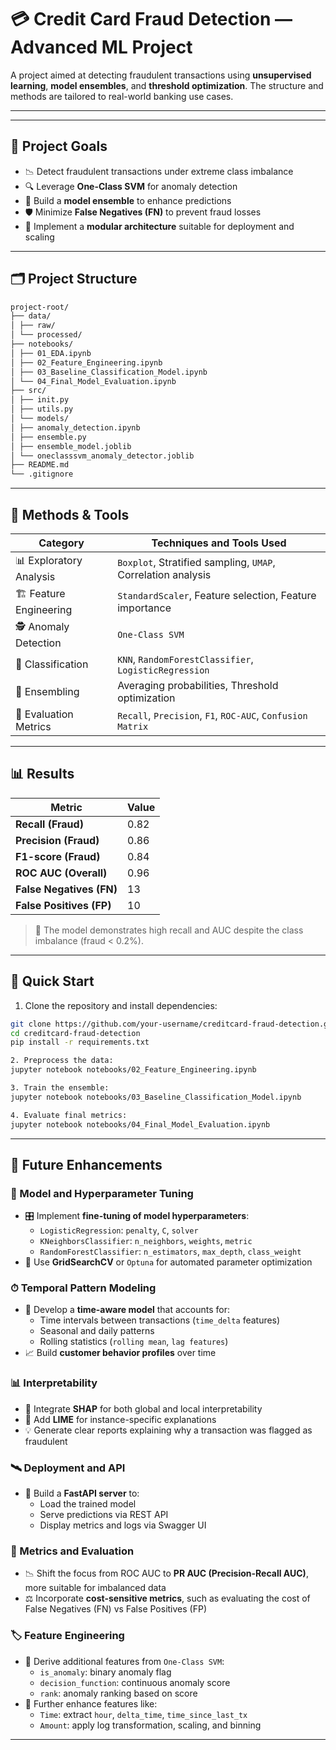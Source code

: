 # 💳 Credit Card Fraud Detection — Advanced ML Project

A project aimed at detecting fraudulent transactions using **unsupervised learning**, **model ensembles**, and **threshold optimization**. The structure and methods are tailored to real-world banking use cases.

---

---

## 📌 Project Goals

- 📉 Detect fraudulent transactions under extreme class imbalance  
- 🔍 Leverage **One-Class SVM** for anomaly detection  
- 🧠 Build a **model ensemble** to enhance predictions  
- 🛡 Minimize **False Negatives (FN)** to prevent fraud losses  
- 🧱 Implement a **modular architecture** suitable for deployment and scaling

---

## 🗂️ Project Structure

```bash
project-root/
├── data/
│ ├── raw/
│ └── processed/
├── notebooks/
│ ├── 01_EDA.ipynb
│ ├── 02_Feature_Engineering.ipynb
│ ├── 03_Baseline_Classification_Model.ipynb
│ └── 04_Final_Model_Evaluation.ipynb
├── src/
│ ├── init.py
│ ├── utils.py
│ └── models/
│ ├── anomaly_detection.ipynb
│ ├── ensemble.py
│ ├── ensemble_model.joblib
│ └── oneclasssvm_anomaly_detector.joblib
├── README.md
└── .gitignore

```

---

## 🧠 Methods & Tools

| Category                | Techniques and Tools Used                                      |
|------------------------|---------------------------------------------------------------|
| 📊 Exploratory Analysis | `Boxplot`, Stratified sampling, `UMAP`, Correlation analysis  |
| 🏗 Feature Engineering  | `StandardScaler`, Feature selection, Feature importance        |
| 🕵 Anomaly Detection    | `One-Class SVM`                                                |
| 🤖 Classification       | `KNN`, `RandomForestClassifier`, `LogisticRegression`          |
| 🔁 Ensembling           | Averaging probabilities, Threshold optimization               |
| 📏 Evaluation Metrics   | `Recall`, `Precision`, `F1`, `ROC-AUC`, `Confusion Matrix`     |

---

## 📊 Results

| Metric                   | Value  |
|--------------------------|--------|
| **Recall (Fraud)**       | 0.82   |
| **Precision (Fraud)**    | 0.86   |
| **F1-score (Fraud)**     | 0.84   |
| **ROC AUC (Overall)**    | 0.96   |
| **False Negatives (FN)** | 13     |
| **False Positives (FP)** | 10     |

> 📌 The model demonstrates high recall and AUC despite the class imbalance (fraud < 0.2%).

---

## 🚀 Quick Start

1. Clone the repository and install dependencies:
```bash
git clone https://github.com/your-username/creditcard-fraud-detection.git
cd creditcard-fraud-detection
pip install -r requirements.txt

2. Preprocess the data:
jupyter notebook notebooks/02_Feature_Engineering.ipynb

3. Train the ensemble:
jupyter notebook notebooks/03_Baseline_Classification_Model.ipynb

4. Evaluate final metrics:
jupyter notebook notebooks/04_Final_Model_Evaluation.ipynb
```
---

## 🔭 Future Enhancements

### 🧠 Model and Hyperparameter Tuning

- 🎛 Implement **fine-tuning of model hyperparameters**:
  - `LogisticRegression`: `penalty`, `C`, `solver`
  - `KNeighborsClassifier`: `n_neighbors`, `weights`, `metric`
  - `RandomForestClassifier`: `n_estimators`, `max_depth`, `class_weight`
- 🧪 Use **GridSearchCV** or `Optuna` for automated parameter optimization

### ⏱ Temporal Pattern Modeling

- 🧩 Develop a **time-aware model** that accounts for:
  - Time intervals between transactions (`time_delta` features)
  - Seasonal and daily patterns
  - Rolling statistics (`rolling mean`, `lag features`)
- 📈 Build **customer behavior profiles** over time

### 📊 Interpretability

- 🧠 Integrate **SHAP** for both global and local interpretability
- 🧪 Add **LIME** for instance-specific explanations
- 💡 Generate clear reports explaining why a transaction was flagged as fraudulent

### 🛰 Deployment and API

- 🚀 Build a **FastAPI server** to:
  - Load the trained model
  - Serve predictions via REST API
  - Display metrics and logs via Swagger UI

### 🧮 Metrics and Evaluation

- 📉 Shift the focus from ROC AUC to **PR AUC (Precision-Recall AUC)**, more suitable for imbalanced data
- ⚖ Incorporate **cost-sensitive metrics**, such as evaluating the cost of False Negatives (FN) vs False Positives (FP)

### 🏷 Feature Engineering

- 🧬 Derive additional features from `One-Class SVM`:
  - `is_anomaly`: binary anomaly flag
  - `decision_function`: continuous anomaly score
  - `rank`: anomaly ranking based on score
- 🔬 Further enhance features like:
  - `Time`: extract `hour`, `delta_time`, `time_since_last_tx`
  - `Amount`: apply log transformation, scaling, and binning

---